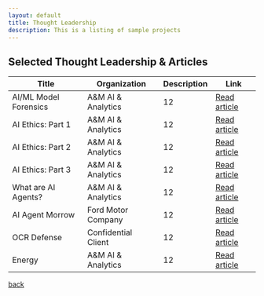 ```yaml
---
layout: default
title: Thought Leadership
description: This is a listing of sample projects
---
```


## Selected Thought Leadership & Articles

| **Title** | **Organization** | **Description** | **Link** |
|---|---|---|---|
| AI/ML Model Forensics | A&M AI & Analytics | 12 | [Read article](#) |
| AI Ethics: Part 1 | A&M AI & Analytics | 12 | [Read article](#) |
| AI Ethics: Part 2 | A&M AI & Analytics | 12 | [Read article](#) |
| AI Ethics: Part 3 | A&M AI & Analytics | 12 | [Read article](#) |
| What are AI Agents? | A&M AI & Analytics | 12 | [Read article](#) |
| AI Agent Morrow | Ford Motor Company | 12 | [Read article](#) |
| OCR Defense | Confidential Client | 12 | [Read article](#) |
| Energy | A&M AI & Analytics | 12 | [Read article](#) |




[back](./)
